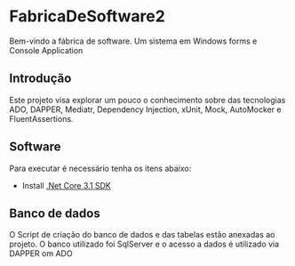 # FabricaDeSoftware2
Bem-vindo a fábrica de software. 
Um sistema em Windows forms e Console Application

## Introdução
Este projeto visa explorar um pouco o conhecimento sobre das tecnologias ADO, DAPPER, Mediatr, Dependency Injection, xUnit, Mock, AutoMocker e FluentAssertions.

## Software
Para executar é necessário tenha os itens abaixo:
- Install [.Net Core 3.1 SDK](https://dotnet.microsoft.com/download)

## Banco de dados
O Script de criação do banco de dados e das tabelas estão anexadas ao projeto.
O banco utilizado foi SqlServer e o acesso a dados é utilizado via DAPPER om ADO
